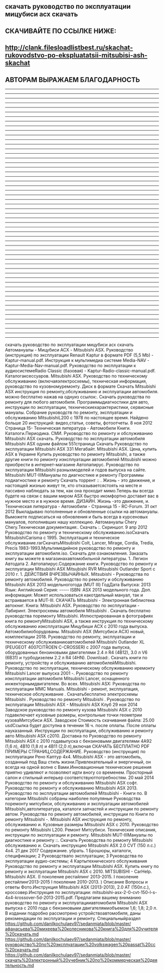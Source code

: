 скачать руководство по эксплуатации мицубиси асх скачать
--------------------------------------------------
СКАЧИВАЙТЕ ПО ССЫЛКЕ НИЖЕ:
--------------------------------------------------
http://clank.filesloadlistbest.ru/skachat-rukovodstvo-po-ekspluatatsii-mitsubisi-ash-skachat
--------------------------------------------------
АВТОРАМ ВЫРАЖАЕМ БЛАГОДАРНОСТЬ
--------------------------------------------------
--------------------------------------------------
--------------------------------------------------
--------------------------------------------------
--------------------------------------------------
--------------------------------------------------
--------------------------------------------------
--------------------------------------------------
--------------------------------------------------
--------------------------------------------------
--------------------------------------------------
--------------------------------------------------
--------------------------------------------------
--------------------------------------------------
--------------------------------------------------
--------------------------------------------------
--------------------------------------------------
--------------------------------------------------
--------------------------------------------------
--------------------------------------------------
--------------------------------------------------
--------------------------------------------------
--------------------------------------------------
--------------------------------------------------
--------------------------------------------------
--------------------------------------------------
--------------------------------------------------
--------------------------------------------------
--------------------------------------------------
--------------------------------------------------
--------------------------------------------------
--------------------------------------------------
--------------------------------------------------
--------------------------------------------------
--------------------------------------------------
--------------------------------------------------
--------------------------------------------------
--------------------------------------------------
--------------------------------------------------
--------------------------------------------------
--------------------------------------------------
--------------------------------------------------
--------------------------------------------------
--------------------------------------------------
--------------------------------------------------
--------------------------------------------------
--------------------------------------------------
--------------------------------------------------
--------------------------------------------------
--------------------------------------------------
--------------------------------------------------
--------------------------------------------------
--------------------------------------------------
--------------------------------------------------
--------------------------------------------------
--------------------------------------------------
скачать руководство по эксплуатации мицубиси асх скачать Автомануалы - Мицубиси АСХ - Mitsubishi ASX. Руководство (инструкция) по эксплуатации Renault Kaptur в формате PDF (5,5 Mb) - Kaptur-manual.pdf. Инструкция к мультимедиа системе Media-NAV -Kaptur-Media-Nav-manual.pdf. Руководство по эксплуатации к аудиосистемеRadio Classic (базовая) - Kaptur-Radio-classic-manual.pdf. Каталогаксессуаров. Mitsubishi ASX. Руководство по техническому обслуживанию (включаяэлектросхемы), техническая информация, руководство по кузовномуремонту. Диск в формате  Скачать Mitsubishi ASX инструкция по ремонту,обслуживанию и эксплуатации автомобиля. можно бесплатно нажав на однуиз ссылок:. Скачать руководства по ремонту для любого автомобиля. Программыдиагностики для авто, инструкции по эксплуатации, техническиехарактеристики, сервисные мануалы. Собрание руководств по ремонту, эксплуатации и обслуживанию MitsubishiL200 с 1978 по настоящее время. Найдено больше 20 инструкций: видео,статьи, советы, фотоотчеты. 8 ноя 2012  Страница 15- Техническая литература - Автомобили Книги. Каталоги.Периодика. СМИ. Руководство по ремонту и обслуживанию Mitsubishi ASX скачать. Руководство по эксплуатации автомобиля Mitsubishi ASX одним файлом 551страница Скачать Руководство по эксплуатации Mitsubishi ASX 331 Мегабайт. Mitsubishi ASX. Цена, купить ASX в Украине
Купить руководство по ремонту Mitsubishi, а также другие книги по ремонту иэксплуатации автомобилей Mitsubishi можно приобрести в интернет-магазине Автопапирус. Руководство по эксплуатации Mitsubishi разныхмоделей и годов выпуска на сайте. Mitsubishi MUT-IIIМануалы по диагностике и ремонту  Программы подиагностике и ремонту  Скачать торрент :: . Жизнь - это движение, и настоящей жизнью живут те, кто отказываетсястоять на месте и пассивно наблюдать за тем, как она проходит мимо.Теперь вы всегда будете на связи с вашим миром  ASX быстро икомфортно доставит вас в нужное место и в нужное время. ДИЗАЙН. Жизнь -это движение, и. Техническая литература - Автомобили - Страница 15 - RC-Forum. 31 окт 2012  Выкладываю пополненные и обновленные ссылки на автомануалы. Выможете подписаться на обновления  и быть всегда в курсеновых мануалов, пополнивших нашу коллекцию. Автомануалы Chery Chery.Техническая документация:. Скачать :. Cкриншот. 9 апр 2012  Руководство по ремонту и техническому обслуживанию.isoСкачать MitsubishiCarisma с 1995. Эксплуатация и техническое обслуживание.rarСкачатьMitsubishi Colt, Lancer, Mirage, Cordia, Tredia, Precis 1983-1993.Мультимедийное руководство по ремонту и эксплуатации автомобиля.iso. Скачать для ознакомления. Заказать книгу вы можете в магазинахавтомобильной литературы. 1. Легион Автодата 2. Автопапирус.Содержание книги. Руководство по ремонту и эксплуатации Mitsubishi ASX Mitsubishi RVR  Mitsubishi Outlander Sport с 2010 г. 1. ДЕЙСТВИЯ ВЧРЕЗВЫЧАЙНЫХ. Mitsubishi - Руководства по ремонту автомобилей. Руководство по ремонту и обслуживанию Mitsubishi ASX 2013 модельногогода (MUT III) ГодДата Выпуска: 2013 Язык: Английский Серия: ----- ISBN: ASX 2013 модельного года. Доп. информация: Может использоваться какотдельный мануал, так и встраивается в MUT-III. СКАЧАТЬ
Mitsubishi - Электронная библиотека автокниг. Книга: Mitsubishi ASX. Руководство по эксплуатации  - Лабиринт. Электросхемы автомобиля Mitsubishi . Скачать бесплатно руководства поремонту Mitsubishi.  Иллюстрированная в фотографиях книга по ремонтуMitsubishi ASX, а также инструкция по техническому обслуживанию иэксплуатации Мицубиши АСХ с 2010 года выпуска. Автомобилиоборудованы. Mitsubishi ASX (Митсубиси AСX) новый, комплектации 2018. Руководство по ремонту, эксплуатации и техническому обслуживаниюавтомобилей Mitsubishi Outlander XL (PEUGEOT 4007CITROEN C-CROSSER) с 2007 года выпуска, оборудованных бензиновыми двигателями 2.4 л R4 (4B12), 3.0 л V6 (6B31) и турбодизелем 2.2 л R4 (4HN). Download:. Скачать книги по ремонту, устройству и обслуживанию автомобилейMitsubishi.  Руководство по эксплуатации, техническому обслуживанию иремонту Mitsubishi Lancer выпуска 2001 -. Руководство по ремонту иэксплуатации автомобиля Mitsubishi Lancer, оснащенного инжекторнымдвигателем. Во всех. Mitsubishi ASX: Руководства по эксплуатации  MMC Manuals. Mitsubishi - ремонт, эксплуатация, техническое обслуживание . Скачатьбесплатно электросхемы Mitsubishi . Руководство по ремонту Mitsubishi . Руководство по эксплуатации Mitsubishi ASX - Mitsubishi ASX Клуб
29 ноя 2014  Заводское руководство по ремонту кузова Mitsubishi ASX с 2010 годавключает кузовные размеры, контрольные точки геометрии кузоваМитсубиси ASX. Заводское  Стоимость скачивания файла: 25.00 usdСсылка будет доступна в течении 16 ч. после оплаты. После оплаты науказанный. Инструкции по эксплуатации, обслуживанию и ремонту авто Mitsubishi ASX с2010. Доставка по  Руководство по ремонту Mitsubishi ASX с 2010 годавыпуска с бензиновыми двигателями 4A92 (1,6 л), 4B10 (1,8 л) и 4B11 (2,0 л),включая  СКАЧАТЬ БЕСПЛАТНО PDF ПРИМЕРЫ СТРАНИЦ,СОДЕРЖАНИЕ. Руководство (инструкция) по эксплуатации Рено Каптур 4х4. Mitsubishi ASX - это автомобиль, созданный под Ваш стиль жизни.Привлекательный и энергичный, он всегда на одной волне с Вами.Инновационные технические решения приятно удивляют и позволяют идти вногу со временем. Просторный салон и стильный интерьер соответствуютпотребностям. 20 май 2014  Руководство по ремонту и обслуживанию Mitsubishi ASX  софт. Руководство по ремонту и обслуживанию Mitsubishi ASX 2013. Руководство по эксплуатации автомобилей Mitsubishi - Книги по. В категории Mitsubishi собраны наиболее популяные Руководства поремонту митсубиси, обслуживанию и эксплуатации автомобилей Mitsubishi,автолитература, каталоги запчастей и инструкции по ремонту автом. Руководства по ремонту автомобилей, инструкции по
Книги по ремонту Mitsubishi -. Mitsubishi ASX инструкция по ремонту, обслуживанию и. Кузовные размеры Mitsubishi ASX с 2010. Руководство по ремонту Mitsubishi L200. Ремонт Митсубиси. Технические описания, инструкции по эксплуатации и ремонту. Mitsubishi MUT-IIIМануалы по диагностике и ремонту ::. Скачать Руководства по ремонту Mitsubishi обслуживанию и. Скачать инструкцию Mitsubishi ASX 2.0 CVT (150 л.с.) 4x4. 21 дек 2017  Содержание. убрать. 1 Брошюры, каталоги, спецификации; 2 Руководствапо эксплуатации; 3 Руководства по эксплуатации аудио-системы; 4 Картытехнического обслуживания
Руководство по ремонту и эксплуатации Mitsubishi ASX. Купить книгу по ремонту и эксплуатации Mitsubishi ASX с 2010. MITSUBISHI - CarHelp. Mitsubishi ASX. (I поколение рестайлинг 2013-2015. I поколение рестайлинг2013-2015 I поколение 2010-2013. ) Описание  Вопросы и ответы  Фото.Инструкция Mitsubishi ASX (2013-2013), 2.0 АТ (150л.c.), кроссовер.Инструкция по эксплуатации: mitsubishi-asx-2-0-cvt-150-l-s-4x4-krossover-5d-2013-2015.pdf. Предлагаем вашему вниманию руководство по ремонту и эксплуатацииавтомобиля Mitsubishi ASX выпуска с 2010 года с бензиновыми двигателямиобъемом 1,6; 1,8; 2,0 л. В издании подробно рассмотрено устройствоавтомобиля, даны рекомендации по эксплуатации и ремонту. Специальныйраздел
https://github.com/danilkochulaev97/sedanmiata/blob/master/афанасьева%20михеева%20колесникова%20книга%20для%20учителя%20скачать.md
https://github.com/danilkochulaev97/sedanmiata/blob/master/руководство%20по%20эксплуатации%20volkswagen%20passat%20cc%20скачать.md
https://github.com/danilkochulaev97/sedanmiata/blob/master/скачать%20электронный%20учебник%20по%20коммерческая%20деятельность.md